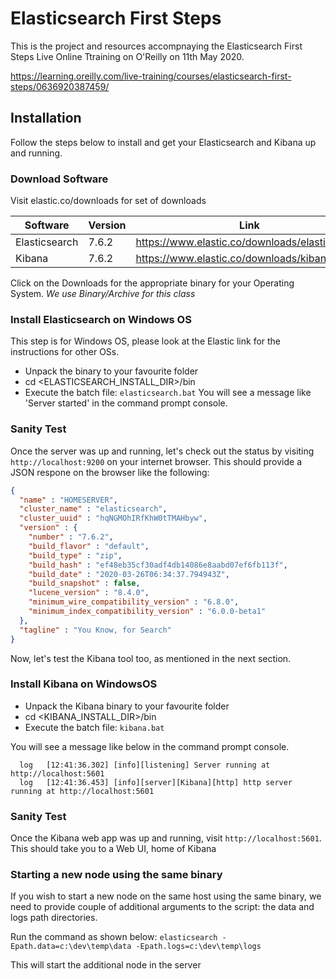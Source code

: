 # Elasticsearch First Steps

This is the project and resources accompnaying the Elasticsearch First Steps Live Online Ttraining on O'Reilly on 11th May 2020. 

https://learning.oreilly.com/live-training/courses/elasticsearch-first-steps/0636920387459/

## Installation 

Follow the steps below to install and get your Elasticsearch and Kibana up and running.

### Download Software

Visit elastic.co/downloads for set of downloads

Software | Version | Link
------------ | -------------| -----------
Elasticsearch | 7.6.2| https://www.elastic.co/downloads/elasticsearch
Kibana | 7.6.2|https://www.elastic.co/downloads/kibana

Click on the Downloads for the appropriate binary for your Operating System. *We use Binary/Archive for this class* 

### Install Elasticsearch on Windows OS
This step is for Windows OS, please look at the Elastic link for the instructions for other OSs.

* Unpack the binary to your favourite folder
* cd <ELASTICSEARCH_INSTALL_DIR>/bin
* Execute the batch file:
`elasticsearch.bat`
You will see a message like 'Server started' in the command prompt console.

### Sanity Test
Once the server was up and running, let's check out the status by visiting `http://localhost:9200` on your internet browser. This should provide a JSON respone on the browser like the following:
````JSON
{
  "name" : "HOMESERVER",
  "cluster_name" : "elasticsearch",
  "cluster_uuid" : "hqNGMOhIRfKhW0tTMAHbyw",
  "version" : {
    "number" : "7.6.2",
    "build_flavor" : "default",
    "build_type" : "zip",
    "build_hash" : "ef48eb35cf30adf4db14086e8aabd07ef6fb113f",
    "build_date" : "2020-03-26T06:34:37.794943Z",
    "build_snapshot" : false,
    "lucene_version" : "8.4.0",
    "minimum_wire_compatibility_version" : "6.8.0",
    "minimum_index_compatibility_version" : "6.0.0-beta1"
  },
  "tagline" : "You Know, for Search"
}
````
Now, let's test the Kibana tool too, as mentioned in the next section.

### Install Kibana on WindowsOS

* Unpack the Kibana binary to your favourite folder
* cd <KIBANA_INSTALL_DIR>/bin
* Execute the batch file:
`kibana.bat`

You will see a message like below in the command prompt console.
````
  log   [12:41:36.302] [info][listening] Server running at http://localhost:5601
  log   [12:41:36.453] [info][server][Kibana][http] http server running at http://localhost:5601
````
### Sanity Test
Once the Kibana web app was up and running, visit `http://localhost:5601`. This should take you to a Web UI, home of Kibana

### Starting a new node using the same binary

If you wish to start a new node on the same host using the same binary, we need to provide couple of additional arguments to the script: the data and logs path directories. 

Run the command as shown below:
`elasticsearch -Epath.data=c:\dev\temp\data -Epath.logs=c:\dev\temp\logs`

This will start the additional node in the server 

